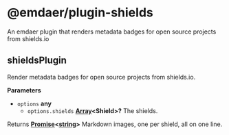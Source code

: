 <!--
  This file was generated by emdaer

  Its template can be found at .emdaer/README.emdaer.md
-->
<h1 id="-emdaer-plugin-shields">@emdaer/plugin-shields</h1>
<p>An emdaer plugin that renders metadata badges for open source projects from shields.io</p>
<!-- Generated by documentation.js. Update this documentation by updating the source code. -->
<h2 id="shieldsplugin">shieldsPlugin</h2>
<p>Render metadata badges for open source projects from shields.io.</p>
<p><strong>Parameters</strong></p>
<ul>
<li><code>options</code> <strong>any</strong> <ul>
<li><code>options.shields</code> <strong><a href="https://developer.mozilla.org/en-US/docs/Web/JavaScript/Reference/Global_Objects/Array">Array</a>&lt;Shield&gt;?</strong> The shields.</li>
</ul>
</li>
</ul>
<p>Returns <strong><a href="https://developer.mozilla.org/en-US/docs/Web/JavaScript/Reference/Global_Objects/Promise">Promise</a>&lt;<a href="https://developer.mozilla.org/en-US/docs/Web/JavaScript/Reference/Global_Objects/String">string</a>&gt;</strong> Markdown images, one per shield, all on one line.</p>

